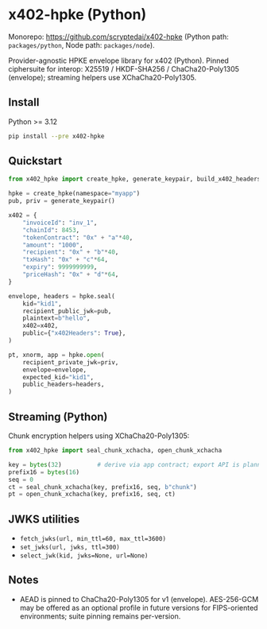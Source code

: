 # x402-hpke (Python)

Monorepo: https://github.com/scryptedai/x402-hpke (Python path: `packages/python`, Node path: `packages/node`).

Provider-agnostic HPKE envelope library for x402 (Python). Pinned ciphersuite for interop:
X25519 / HKDF-SHA256 / ChaCha20-Poly1305 (envelope); streaming helpers use XChaCha20-Poly1305.

## Install

Python >= 3.12

```bash
pip install --pre x402-hpke
```

## Quickstart

```python
from x402_hpke import create_hpke, generate_keypair, build_x402_headers

hpke = create_hpke(namespace="myapp")
pub, priv = generate_keypair()

x402 = {
    "invoiceId": "inv_1",
    "chainId": 8453,
    "tokenContract": "0x" + "a"*40,
    "amount": "1000",
    "recipient": "0x" + "b"*40,
    "txHash": "0x" + "c"*64,
    "expiry": 9999999999,
    "priceHash": "0x" + "d"*64,
}

envelope, headers = hpke.seal(
    kid="kid1",
    recipient_public_jwk=pub,
    plaintext=b"hello",
    x402=x402,
    public={"x402Headers": True},
)

pt, xnorm, app = hpke.open(
    recipient_private_jwk=priv,
    envelope=envelope,
    expected_kid="kid1",
    public_headers=headers,
)
```

## Streaming (Python)

Chunk encryption helpers using XChaCha20-Poly1305:

```python
from x402_hpke import seal_chunk_xchacha, open_chunk_xchacha

key = bytes(32)          # derive via app contract; export API is planned
prefix16 = bytes(16)
seq = 0
ct = seal_chunk_xchacha(key, prefix16, seq, b"chunk")
pt = open_chunk_xchacha(key, prefix16, seq, ct)
```

## JWKS utilities

- `fetch_jwks(url, min_ttl=60, max_ttl=3600)`
- `set_jwks(url, jwks, ttl=300)`
- `select_jwk(kid, jwks=None, url=None)`

## Notes

 - AEAD is pinned to ChaCha20-Poly1305 for v1 (envelope). AES-256-GCM may be offered as an optional profile in future versions for FIPS-oriented environments; suite pinning remains per-version.